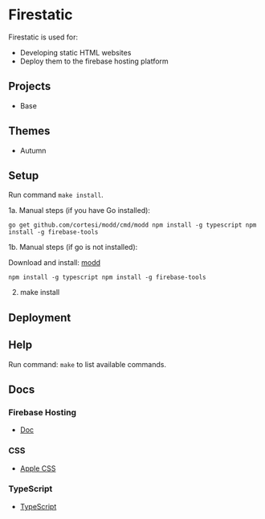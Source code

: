 # Firestatic
Firestatic is used for:
* Developing static HTML websites
* Deploy them to the firebase hosting platform

## Projects
* Base

## Themes
* Autumn

## Setup
Run command `make install`.

1a. Manual steps (if you have Go installed):

`
	go get github.com/cortesi/modd/cmd/modd
    npm install -g typescript
	npm install -g firebase-tools
`

1b. Manual steps (if go is not installed):

Download and install: [modd](https://github.com/cortesi/modd/releases)

`
    npm install -g typescript
	npm install -g firebase-tools
`

2. make install

## Deployment


## Help
Run command: `make` to list available commands.

## Docs

### Firebase Hosting
* [Doc](https://firebase.google.com/docs/hosting/)

### CSS
* [Apple CSS](http://www.cssstats.com/stats?url=http%3A%2F%2Fapple.com&name=Apple)

### TypeScript
* [TypeScript](https://www.typescriptlang.org/)
